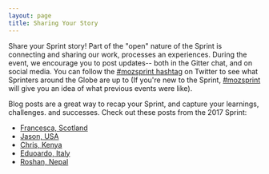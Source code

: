 ```yaml
---
layout: page
title: Sharing Your Story
---
```


Share your Sprint story!
Part of the "open" nature of the Sprint is connecting and sharing our work, processes an experiences. During the event, we encourage you to post updates-- both in the Gitter chat, and on social media. You can follow the [#mozsprint hashtag](https://twitter.com/hashtag/mozsprint?lang=en) on Twitter to see what Sprinters around the Globe are up to (If you're new to the Sprint, [#mozsprint](https://twitter.com/hashtag/mozsprint?lang=en) will give you an idea of what previous events were like). 

Blog posts are a great way to recap your Sprint, and capture your learnings, challenges. and successes. Check out these posts from the 2017 Sprint:

* [Francesca, Scotland](https://francescamancini.github.io/MozSprint/)
* [Jason, USA](https://medium.com/@jaheppler/introducing-omaha-parks-26bc64ff2e0b)
* [Chris, Kenya](https://medium.com/@otta_chris/mozillas-global-sprint-2017-kisumu-kenya-38dc488ec1a1)
* [Eduoardo, Italy](https://medium.com/@edovio/two-days-at-mozilla-global-sprint-2017-83c90b8f0cd3)
* [Roshan, Nepal](http://roshan.info.np/small-impactful-mozilla-global-sprint-2017-nepal/)
